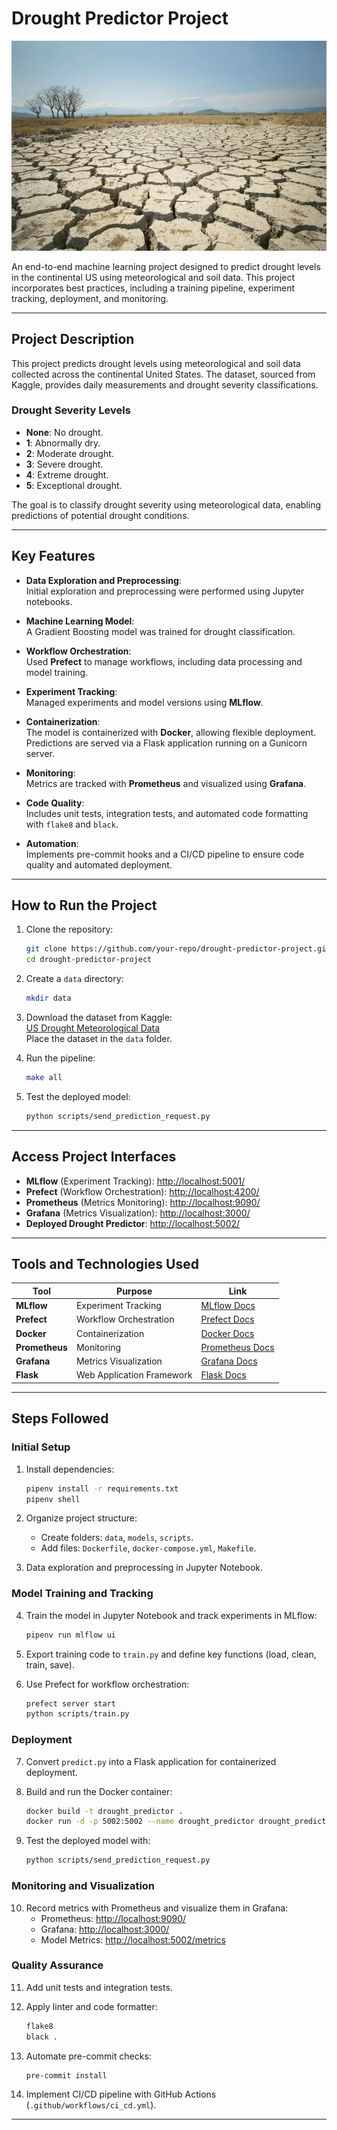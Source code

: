 # **Drought Predictor Project**

![Drought](https://github.com/simreteabmekbib/Drought-predictor/blob/main/image.png)

An end-to-end machine learning project designed to predict drought levels in the continental US using meteorological and soil data. This project incorporates best practices, including a training pipeline, experiment tracking, deployment, and monitoring.

---

## **Project Description**

This project predicts drought levels using meteorological and soil data collected across the continental United States. The dataset, sourced from Kaggle, provides daily measurements and drought severity classifications.

### **Drought Severity Levels**
- **None**: No drought.  
- **1**: Abnormally dry.  
- **2**: Moderate drought.  
- **3**: Severe drought.  
- **4**: Extreme drought.  
- **5**: Exceptional drought.  

The goal is to classify drought severity using meteorological data, enabling predictions of potential drought conditions.

---

## **Key Features**
- **Data Exploration and Preprocessing**:  
  Initial exploration and preprocessing were performed using Jupyter notebooks.

- **Machine Learning Model**:  
  A Gradient Boosting model was trained for drought classification.

- **Workflow Orchestration**:  
  Used **Prefect** to manage workflows, including data processing and model training.

- **Experiment Tracking**:  
  Managed experiments and model versions using **MLflow**.

- **Containerization**:  
  The model is containerized with **Docker**, allowing flexible deployment. Predictions are served via a Flask application running on a Gunicorn server.

- **Monitoring**:  
  Metrics are tracked with **Prometheus** and visualized using **Grafana**.

- **Code Quality**:  
  Includes unit tests, integration tests, and automated code formatting with `flake8` and `black`.

- **Automation**:  
  Implements pre-commit hooks and a CI/CD pipeline to ensure code quality and automated deployment.

---

## **How to Run the Project**

1. Clone the repository:
    ```bash
    git clone https://github.com/your-repo/drought-predictor-project.git
    cd drought-predictor-project
    ```

2. Create a `data` directory:
    ```bash
    mkdir data
    ```

3. Download the dataset from Kaggle:  
   [US Drought Meteorological Data](https://www.kaggle.com/datasets/cdminix/us-drought-meteorological-data)  
   Place the dataset in the `data` folder.

4. Run the pipeline:
    ```bash
    make all
    ```

5. Test the deployed model:
    ```bash
    python scripts/send_prediction_request.py
    ```

---

## **Access Project Interfaces**

- **MLflow** (Experiment Tracking): [http://localhost:5001/](http://localhost:5001/)  
- **Prefect** (Workflow Orchestration): [http://localhost:4200/](http://localhost:4200/)  
- **Prometheus** (Metrics Monitoring): [http://localhost:9090/](http://localhost:9090/)  
- **Grafana** (Metrics Visualization): [http://localhost:3000/](http://localhost:3000/)  
- **Deployed Drought Predictor**: [http://localhost:5002/](http://localhost:5002/)  

---

## **Tools and Technologies Used**

| **Tool**       | **Purpose**                         | **Link**                                      |
|-----------------|-------------------------------------|----------------------------------------------|
| **MLflow**      | Experiment Tracking                | [MLflow Docs](https://mlflow.org/)           |
| **Prefect**     | Workflow Orchestration             | [Prefect Docs](https://www.prefect.io/)      |
| **Docker**      | Containerization                   | [Docker Docs](https://www.docker.com/)       |
| **Prometheus**  | Monitoring                         | [Prometheus Docs](https://prometheus.io/)    |
| **Grafana**     | Metrics Visualization              | [Grafana Docs](https://grafana.com/)         |
| **Flask**       | Web Application Framework          | [Flask Docs](https://flask.palletsprojects.com/) |

---

## **Steps Followed**

### Initial Setup
1. Install dependencies:
    ```bash
    pipenv install -r requirements.txt
    pipenv shell
    ```

2. Organize project structure:
    - Create folders: `data`, `models`, `scripts`.
    - Add files: `Dockerfile`, `docker-compose.yml`, `Makefile`.

3. Data exploration and preprocessing in Jupyter Notebook.

### Model Training and Tracking
4. Train the model in Jupyter Notebook and track experiments in MLflow:
    ```bash
    pipenv run mlflow ui
    ```

5. Export training code to `train.py` and define key functions (load, clean, train, save).

6. Use Prefect for workflow orchestration:
    ```bash
    prefect server start
    python scripts/train.py
    ```

### Deployment
7. Convert `predict.py` into a Flask application for containerized deployment.

8. Build and run the Docker container:
    ```bash
    docker build -t drought_predictor .
    docker run -d -p 5002:5002 --name drought_predictor drought_predictor
    ```

9. Test the deployed model with:
    ```bash
    python scripts/send_prediction_request.py
    ```

### Monitoring and Visualization
10. Record metrics with Prometheus and visualize them in Grafana:
    - Prometheus: [http://localhost:9090/](http://localhost:9090/)  
    - Grafana: [http://localhost:3000/](http://localhost:3000/)  
    - Model Metrics: [http://localhost:5002/metrics](http://localhost:5002/metrics)

### Quality Assurance
11. Add unit tests and integration tests.

12. Apply linter and code formatter:
    ```bash
    flake8
    black .
    ```

13. Automate pre-commit checks:
    ```bash
    pre-commit install
    ```

14. Implement CI/CD pipeline with GitHub Actions (`.github/workflows/ci_cd.yml`).

---